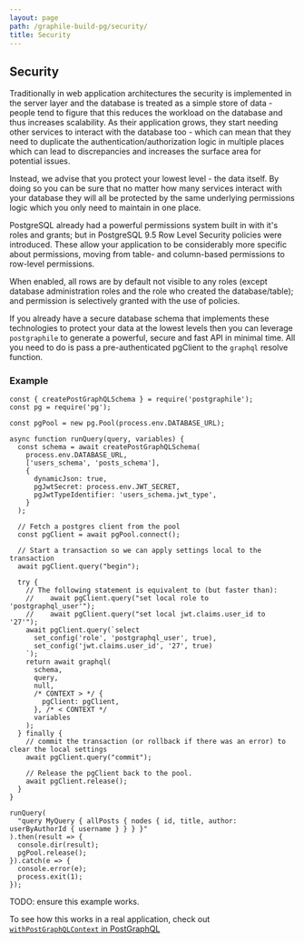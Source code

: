 ```yaml
---
layout: page
path: /graphile-build-pg/security/
title: Security
---
```


## Security

Traditionally in web application architectures the security is implemented in
the server layer and the database is treated as a simple store of data - people
tend to figure that this reduces the workload on the database and thus
increases scalability. As their application grows, they start needing other
services to interact with the database too - which can mean that they need to
duplicate the authentication/authorization logic in multiple places which can
lead to discrepancies and increases the surface area for potential issues.

Instead, we advise that you protect your lowest level - the data itself. By
doing so you can be sure that no matter how many services interact with your
database they will all be protected by the same underlying permissions logic
which you only need to maintain in one place.

PostgreSQL already had a powerful permissions system built in with it's roles
and grants; but in PostgreSQL 9.5 Row Level Security policies were introduced.
These allow your application to be considerably more specific about permissions,
moving from table- and column-based permissions to row-level permissions.

When enabled, all rows are by default not visible to any roles (except database
administration roles and the role who created the database/table); and
permission is selectively granted with the use of policies.

If you already have a secure database schema that implements these technologies
to protect your data at the lowest levels then you can leverage
`postgraphile` to generate a powerful, secure and fast API in minimal
time. All you need to do is pass a pre-authenticated pgClient to the `graphql`
resolve function.

### Example

```js{21,28-29,35-37,42}
const { createPostGraphQLSchema } = require('postgraphile');
const pg = require('pg');

const pgPool = new pg.Pool(process.env.DATABASE_URL);

async function runQuery(query, variables) {
  const schema = await createPostGraphQLSchema(
    process.env.DATABASE_URL,
    ['users_schema', 'posts_schema'],
    {
      dynamicJson: true,
      pgJwtSecret: process.env.JWT_SECRET,
      pgJwtTypeIdentifier: 'users_schema.jwt_type',
    }
  );

  // Fetch a postgres client from the pool
  const pgClient = await pgPool.connect();

  // Start a transaction so we can apply settings local to the transaction
  await pgClient.query("begin");

  try {
    // The following statement is equivalent to (but faster than):
    //    await pgClient.query("set local role to 'postgraphql_user'");
    //    await pgClient.query("set local jwt.claims.user_id to '27'");
    await pgClient.query(`select
      set_config('role', 'postgraphql_user', true),
      set_config('jwt.claims.user_id', '27', true)
    `);
    return await graphql(
      schema,
      query,
      null,
      /* CONTEXT > */ {
        pgClient: pgClient,
      }, /* < CONTEXT */
      variables
    );
  } finally {
    // commit the transaction (or rollback if there was an error) to clear the local settings
    await pgClient.query("commit");

    // Release the pgClient back to the pool.
    await pgClient.release();
  }
}

runQuery(
  "query MyQuery { allPosts { nodes { id, title, author: userByAuthorId { username } } } }"
).then(result => {
  console.dir(result);
  pgPool.release();
}).catch(e => {
  console.error(e);
  process.exit(1);
});
```

TODO: ensure this example works.

To see how this works in a real application, check out
[`withPostGraphQLContext` in
PostGraphQL](https://github.com/postgraphql/postgraphql/blob/master/src/postgraphql/withPostGraphQLContext.ts)
